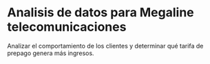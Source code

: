 # Analisis de datos para Megaline telecomunicaciones
Analizar el comportamiento de los clientes y determinar qué tarifa de prepago genera más ingresos.
